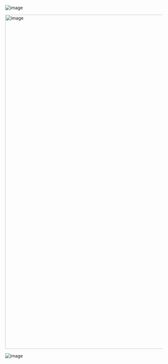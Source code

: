 
![image](https://github.com/IanDasain/challenge-encriptador/assets/157636283/6cc502f9-96c6-46ea-87bf-52dfad9d3cbd)

<img width="1066" alt="image" src="https://github.com/IanDasain/challenge-encriptador/assets/157636283/ad290c2d-9bbe-439e-8820-12849f5a1d2f">

![image](https://github.com/IanDasain/challenge-encriptador/assets/157636283/53b1ca28-7455-40e4-ba41-a32718b50e2b)
